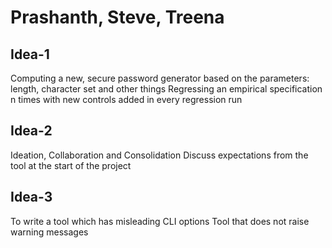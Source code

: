 # Prashanth, Steve, Treena

## Idea-1
Computing a new, secure password generator based on the parameters: length, character set and other things
Regressing an empirical specification n times with new controls added in every regression run

## Idea-2
Ideation, Collaboration and Consolidation
Discuss expectations from the tool at the start of the project

## Idea-3
To write a tool which has misleading CLI options
Tool that does not raise warning messages 
